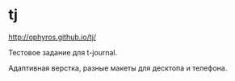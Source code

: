 # tj

http://ophyros.github.io/tj/

Тестовое задание для t-journal.

Адаптивная верстка, разные макеты для десктопа и телефона.
